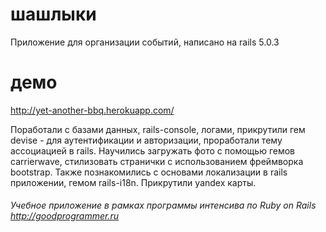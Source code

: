 # шашлыки

Приложение для организации событий, написано  на rails 5.0.3

# демо
http://yet-another-bbq.herokuapp.com/

Поработали с базами данных, rails-console, логами, прикрутили гем devise - для аутентификации и авторизации,
проработали тему ассоциацией в rails. Научились загружать фото с помощью гемов carrierwave, стилизовать странички с
использованием фреймворка bootstrap. Также познакомились с основами локализации в rails приложении, гемом rails-i18n.
Прикрутили yandex карты.

###### Учебное приложение в рамках программы интенсива по Ruby on Rails http://goodprogrammer.ru
